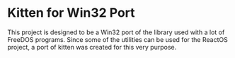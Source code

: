# Kitten for Win32 Port

This project is designed to be a Win32 port of the library used with a lot of FreeDOS programs. Since some of the utilities can be used for the ReactOS project, a port of kitten was created for this very purpose.
